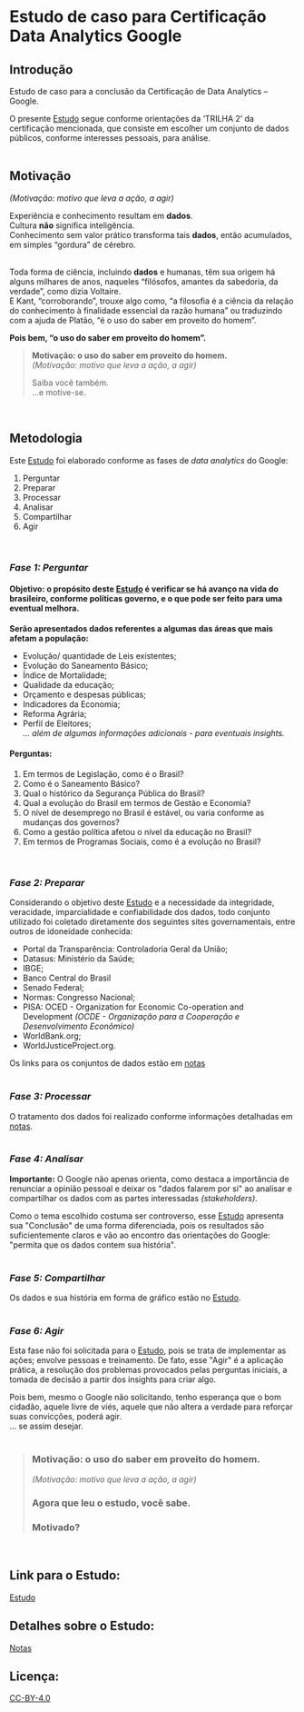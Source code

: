<!-- google_DataAnalytics / repositorio para o curso Data Anlytics Google -->
# Estudo de caso para Certificação Data Analytics Google  
     
## Introdução  
  
Estudo de caso para a conclusão da Certificação de Data Analytics – Google.  

O presente [Estudo](/estudo.html) segue conforme orientações da ‘TRILHA 2’ da certificação mencionada, que consiste em escolher um conjunto de dados públicos, conforme interesses pessoais, para análise.    
<br>


## Motivação

_(Motivação: motivo que leva a ação, a agir)_  
 
Experiência e conhecimento resultam em **dados**.  
Cultura **não** significa inteligência.  
Conhecimento sem valor prático transforma tais **dados**, então acumulados, em simples “gordura” de cérebro.  
<br>  

Toda forma de ciência, incluindo **dados** e humanas, têm sua origem há alguns milhares de anos, naqueles “filósofos, amantes da sabedoria, da verdade”, como dizia Voltaire.  
E Kant, “corroborando”, trouxe algo como, “a filosofia é a ciência da relação do conhecimento à finalidade essencial da razão humana” ou traduzindo com a ajuda de Platão, “é o uso do saber em proveito do homem”.  
 
**Pois bem, “o uso do saber em proveito do homem”.**  
 
> **Motivação: o uso do saber em proveito do homem.**  
> _(Motivação: motivo que leva a ação, a agir)_  
> 
> Saiba você também.  
> ...e motive-se.    
<br>  

  
## Metodologia

Este [Estudo](/estudo.html) foi elaborado conforme as fases de _data analytics_ do Google:  

1. Perguntar
2. Preparar
3. Processar
4. Analisar
5. Compartilhar
6. Agir
<br>


### _Fase 1: Perguntar_

#### Objetivo: o propósito deste [Estudo](/estudo.html) é verificar se há avanço na vida do brasileiro, conforme políticas    governo, e o que pode ser feito para uma eventual melhora.
  
**Serão apresentados dados referentes a algumas das áreas que mais afetam a população:**
- Evolução/ quantidade de Leis existentes;
- Evolução do Saneamento Básico;
- Índice de Mortalidade;
- Qualidade da educação;
- Orçamento e despesas públicas;
- Indicadores da Economia;
- Reforma Agrária;
- Perfil de Eleitores;  
_... além de algumas informações adicionais - para eventuais insights._

#### Perguntas:  
  
    
1. Em termos de Legislação, como é o Brasil?
2. Como é o Saneamento Básico?
3. Qual o histórico da Segurança Pública do Brasil?
4. Qual a evolução do Brasil em termos de Gestão e Economia?
5. O nível de desemprego no Brasil é estável, ou varia conforme as mudanças dos governos?
6. Como a gestão política afetou o nível da educação no Brasil?
7. Em termos de Programas Sociais, como é a evolução no Brasil?  
<br>  
  
       
### _Fase 2: Preparar_

Considerando o objetivo deste [Estudo](/estudo.html) e a necessidade da integridade, veracidade, imparcialidade e confiabilidade dos dados, todo conjunto utilizado foi coletado diretamente dos seguintes sites governamentais, entre outros de idoneidade conhecida:

- Portal da Transparência: Controladoria Geral da União;
- Datasus: Ministério da Saúde;
- IBGE;
- Banco Central do Brasil
- Senado Federal;
- Normas: Congresso Nacional;
- PISA: OCED - Organization for Economic Co-operation and Development
_(OCDE - Organização para a Cooperação e Desenvolvimento Econômico)_
- WorldBank.org;
- WorldJusticeProject.org.  

    
Os links para os conjuntos de dados estão em [notas](/notas.md)  
<br>


### _Fase 3: Processar_

O tratamento dos dados foi realizado conforme informações detalhadas em [notas](/notas.md).  
<br>


### _Fase 4: Analisar_

**Importante:**
O Google não apenas orienta, como destaca a importância de renunciar a opinião pessoal e deixar os "dados falarem por si" ao analisar e compartilhar os dados com as partes interessadas _(stakeholders)_.  

Como o tema escolhido costuma ser controverso, esse [Estudo](/estudo.html) apresenta sua "Conclusão" de uma forma diferenciada, pois os resultados são suficientemente claros e vão ao encontro das orientações do Google: "permita que os dados contem sua história".  
<br>


### _Fase 5: Compartilhar_

Os dados e sua história em forma de gráfico estão no [Estudo](/estudo.html).  
<br>


### _Fase 6: Agir_

Esta fase não foi solicitada para o [Estudo](/estudo.html), pois se trata de implementar as ações; envolve pessoas e treinamento.
De fato, esse "Agir" é a aplicação prática, a resolução dos problemas provocados pelas perguntas iniciais, a tomada de decisão a partir dos insights para criar algo.

Pois bem, mesmo o Google não solicitando, tenho esperança que o bom cidadão, aquele livre de viés, aquele que não altera a verdade para reforçar suas convicções, poderá agir.  
... se assim desejar.   
<br>


> ### **Motivação: o uso do saber em proveito do homem.** 
> _(Motivação: motivo que leva a ação, a agir)_
> ### Agora que leu o estudo, você sabe.
> ### Motivado?
<br>

## Link para o Estudo:
[Estudo](estudo.md)

## Detalhes sobre o Estudo:
[Notas](/notas.md)
<br>


## Licença:  
[CC-BY-4.0](https://choosealicense.com/licenses/cc-by-sa-4.0/)
